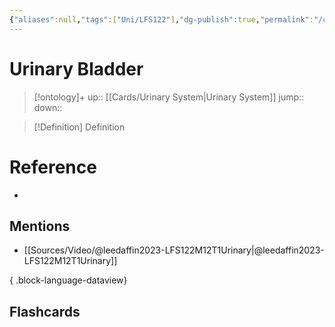 ```yaml
---
{"aliases":null,"tags":["Uni/LFS122"],"dg-publish":true,"permalink":"/cards/urinary-bladder/","dgPassFrontmatter":true}
---
```


# Urinary Bladder

> [!ontology]+
> up:: [[Cards/Urinary System\|Urinary System]]
> jump:: 
> down:: 

> [!Definition] Definition

# Reference

- 

## Mentions

- [[Sources/Video/@leedaffin2023-LFS122M12T1Urinary\|@leedaffin2023-LFS122M12T1Urinary]]

{ .block-language-dataview}

## Flashcards